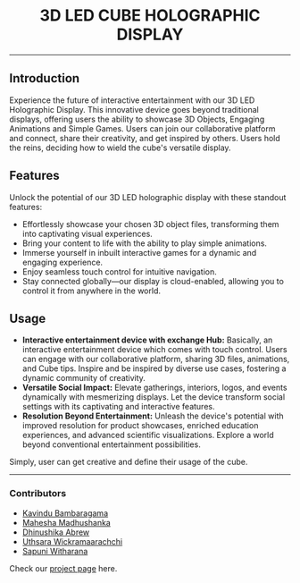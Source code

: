 <div align = "center">
  <image src="https://github.com/cepdnaclk/e19-3yp-3d-led-cube-holographic-display/blob/main/docs/images/logo-ex.png" alt ="">
  <h1 align="center">3D LED CUBE HOLOGRAPHIC DISPLAY</h1>
</div>

___

## Introduction

Experience the future of interactive entertainment with our 3D LED Holographic Display. This innovative device goes beyond traditional displays, offering users the ability to showcase 3D Objects, Engaging Animations and Simple Games. Users can join our collaborative platform and connect, share their creativity, and get inspired by others. Users hold the reins, deciding how to wield the cube's versatile display.

## Features
Unlock the potential of our 3D LED holographic display with these standout features:

- Effortlessly showcase your chosen 3D object files, transforming them into captivating visual experiences.
- Bring your content to life with the ability to play simple animations.
- Immerse yourself in inbuilt interactive games for a dynamic and engaging experience.
- Enjoy seamless touch control for intuitive navigation.
- Stay connected globally—our display is cloud-enabled, allowing you to control it from anywhere in the world.

## Usage

- <b>Interactive entertainment device with exchange Hub:</b>  Basically, an interactive entertainment device which comes with touch control. Users can engage with our collaborative platform, sharing 3D files, animations, and Cube tips. Inspire and be inspired by diverse use cases, fostering a dynamic community of creativity.
- <b>Versatile Social Impact:</b>  Elevate gatherings, interiors, logos, and events dynamically with mesmerizing displays. Let the device transform social settings with its captivating and interactive features.
- <b>Resolution Beyond Entertainment:</b> Unleash the device's potential with improved resolution for product showcases, enriched education experiences, and advanced scientific visualizations. Explore a world beyond conventional entertainment possibilities.

Simply, user can get creative and define their usage of the cube.

___

### Contributors 
- <a href = "https://github.com/Bambara123">Kavindu Bambaragama</a>
- <a href = "https://github.com/Bambara123">Mahesha Madhushanka</a>
- <a href = "https://github.com/Bambara123">Dhinushika Abrew</a>
- <a href = "https://github.com/Bambara123">Uthsara Wickramaarachchi</a>
- <a href = "https://github.com/Bambara123">Sapuni Witharana</a>

<p>Check our <a href = "https://cepdnaclk.github.io/e19-3yp-3d-led-cube-holographic-display/"> project page</a> here.</p>






